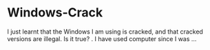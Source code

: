 # Windows-Crack
I just learnt that the Windows I am using is cracked, and that cracked versions are illegal. Is it true? . I have used computer since I was ...
